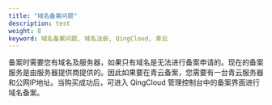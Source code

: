 ```yaml
---
title: "域名备案问题"
description: test
weight: 8
keyword: 域名备案问题, 域名注册, QingCloud, 青云
---
```




备案时需要您有域名及服务器，如果只有域名是无法进行备案申请的。现在的备案服务是由服务器提供商提供的。因此如果要在青云备案，您需要有一台青云服务器和公网IP地址。当购买成功后，可进入 QingCloud 管理控制台中的备案界面进行域名备案。



